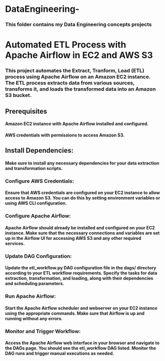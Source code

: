 # DataEngineering-
### This folder contains my Data Engineering concepts projects 

# Automated ETL Process with Apache Airflow in EC2 and AWS S3
### This project automates the Extract, Tranform, Load (ETL) process using Apache Airflow on an Amazon EC2 instance. The ETL process extracts data from various sources, transforms it, and loads the transformed data into an Amazon S3 bucket.

## Prerequisites 
#### Amazon EC2 instance with  Apache Airflow installed and configured.
#### AWS credentials with permissions to access Amazon S3.

## Install Dependencies:
#### Make sure to install any necessary dependencies for your data extraction and transformation scripts.

### Configure AWS Credentials:

#### Ensure that AWS credentials are configured on your EC2 instance to allow access to Amazon S3. You can do this by setting environment variables or using AWS CLI configuration.

### Configure Apache Airflow:

#### Apache Airflow should already be installed and configured on your EC2 instance. Make sure that the necessary connections and variables are set up in the Airflow UI for accessing AWS S3 and any other required services.

### Update DAG Configuration:

#### Update the etl_workflow.py DAG configuration file in the dags/ directory according to your ETL workflow requirements. Specify the tasks for data extraction, transformation, and loading, along with their dependencies and scheduling parameters.

### Run Apache Airflow:

#### Start the Apache Airflow scheduler and webserver on your EC2 instance using the appropriate commands. Make sure that Airflow is up and running without any errors.

### Monitor and Trigger Workflow:

#### Access the Apache Airflow web interface in your browser and navigate to the DAGs page. You should see the etl_workflow DAG listed. Monitor the DAG runs and trigger manual executions as needed.

